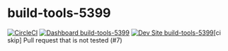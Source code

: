 # build-tools-5399

[![CircleCI](https://circleci.com/gh/pantheon-ci-bot/build-tools-5399.svg?style=shield)](https://circleci.com/gh/pantheon-ci-bot/build-tools-5399)
[![Dashboard build-tools-5399](https://img.shields.io/badge/dashboard-build_tools_5399-yellow.svg)](https://dashboard.pantheon.io/sites/daa45e65-19d7-448e-8f8a-b76720b48622#dev/code)
[![Dev Site build-tools-5399](https://img.shields.io/badge/site-build_tools_5399-blue.svg)](http://dev-build-tools-5399.pantheonsite.io/)[ci skip] Pull request that is not tested (#7)
